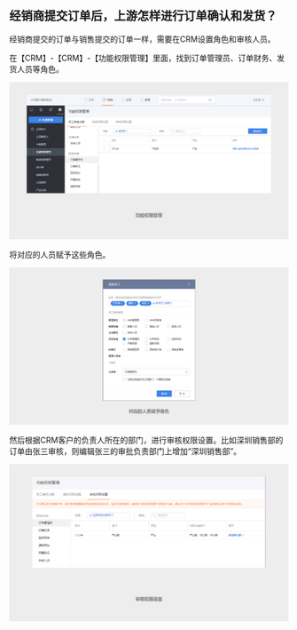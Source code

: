## 经销商提交订单后，上游怎样进行订单确认和发货？ ##

经销商提交的订单与销售提交的订单一样，需要在CRM设置角色和审核人员。

在【CRM】-【CRM】-【功能权限管理】里面，找到订单管理员、订单财务、发货人员等角色。

![](image/15.png)

将对应的人员赋予这些角色。

![](image/16.png)

然后根据CRM客户的负责人所在的部门，进行审核权限设置。比如深圳销售部的订单由张三审核，则编辑张三的审批负责部门上增加“深圳销售部”。

![](image/17.png)







